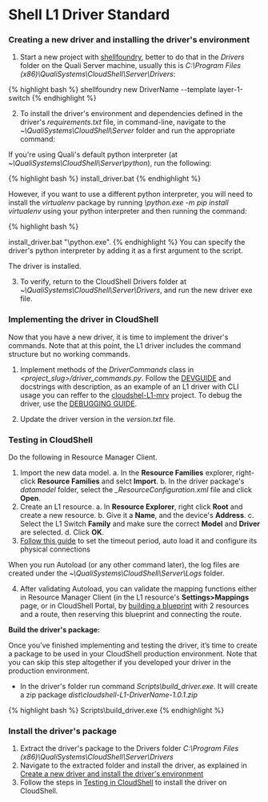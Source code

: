 
<link rel="stylesheet" Type="text/css" href="../README/styles.css">

# Shell L1 Driver Standard
<a name="CreateNewDriver"></a>

### Creating a new driver and installing the driver's environment

1. Start a new project with [shellfoundry](https://github.com/QualiSystems/shellfoundry), better to do that in the *Drivers* folder on the Quali Server machine, usually this is *C:\Program Files (x86)\QualiSystems\CloudShell\Server\Drivers*:

{% highlight bash %}
shellfoundry new DriverName --template layer-1-switch
{% endhighlight %}

2. To install the driver's environment and dependencies defined in the driver's *requirements.txt* file, in command-line, navigate to the *~\QualiSystems\CloudShell\Server* folder and run the appropriate command:
 
<p-indented>If you're using Quali's default python interpreter (at *~\QualiSystems\CloudShell\Server\python*), run the following:</p-indented>

{% highlight bash %}
install_driver.bat
{% endhighlight %}

However, if you want to use a different python interpreter, you will need to install the *virtualenv* package by running *<interpreter-path>\python.exe -m pip install virtualenv* using your python interpreter and then running the command:

{% highlight bash %}

install_driver.bat "<interpreter-path>\python.exe".
{% endhighlight %}
You can specify the driver's python interpreter by adding it as a first argument to the script.


The driver is installed.

3. To verify, return to the CloudShell Drivers folder at *~\QualiSystems\CloudShell\Server\Drivers*, and run the new driver exe file.


### Implementing the driver in CloudShell

Now that you have a new driver, it is time to implement the driver's commands. Note that at this point, the L1 driver includes the command structure but no working commands.

1. Implement methods of the *DriverCommands* class in *<project_slug>/driver_commands.py*. Follow the [DEVGUIDE](https://github.com/QualiSystems/shell-L1-standard/blob/dev/DEVGUIDE.md) and docstrings with description, as an example of an L1 driver with CLI usage you can reffer to the [cloudshel-L1-mrv](https://github.com/QualiSystems/cloudshell-L1-mrv) project.
To debug the driver, use the [DEBUGGING GUIDE](https://github.com/QualiSystems/shell-L1-template/blob/dev/DEBUGGING.md).

2. Update the driver version in the *version.txt* file.
<a name="CreateNewDriver"></a>

### Testing in CloudShell

Do the following in Resource Manager Client.

1. Import the new data model. 
a. In the **Resource Families** explorer, right-click **Resource Families** and selct **Import**.
b. In the driver package's *datamodel* folder, select the *<driver0name>_ResourceConfiguration.xml* file and click **Open**.
2. Create an L1 resource. 
a. In **Resource Explorer**, right click **Root** and create a new resource.
b. Give it a **Name**, and the device's **Address**. 
c. Select the L1 Switch **Family** and make sure the correct **Model** and **Driver** are selected.
d. Click **OK**.
3. [Follow this guide](http://help.quali.com/Online%20Help/8.3/Portal/Content/Admn/Cnct-Ctrl-L1-Swch.htm) to set the timeout period, auto load it and configure its physical connections

When you run Autoload (or any other command later), the log files are created under the *~\QualiSystems\CloudShell\Server\Logs* folder.

4. After validating Autoload, you can validate the mapping functions either in Resource Manager Client (in the L1 resource's **Settings>Mappings** page, or in CloudShell Portal, by [building a blueprint](http://help.quali.com/Online%20Help/9.0/Portal/Content/CSP/LAB-MNG/Rsc-Cnct/Phys-Ntwrk-Crt.htm) with 2 resources and a route, then reserving this blueprint and connecting the route.


**Build the driver's package:**

Once you’ve finished implementing and testing the driver, it’s time to create a package to be used in your CloudShell production environment. Note that you can skip this step altogether if you developed your driver in the production environment.

* In the driver's folder run command *Scripts\build_driver.exe*. It will create a zip package *dist\cloudshell-L1-DriverName-1.0.1.zip*
    
{% highlight bash %}
Scripts\build_driver.exe
{% endhighlight %}
 
    
### Install the driver's package

1. Extract the driver's package to the Drivers folder *C:\\Program Files (x86)\\QualiSystems\\CloudShell\\Server\\Drivers*
2. Navigate to the extracted folder and install the driver, as explained in [Create a new driver and install the driver's environment](#CreateNewDriver)
3. Follow the steps in [Testing in CloudShell](#CreateNewDriver) to install the driver on CloudShell.


